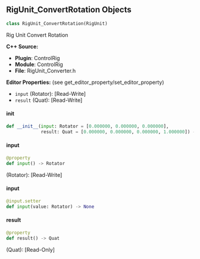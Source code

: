## RigUnit_ConvertRotation Objects

```python
class RigUnit_ConvertRotation(RigUnit)
```

Rig Unit Convert Rotation

**C++ Source:**

- **Plugin**: ControlRig
- **Module**: ControlRig
- **File**: RigUnit_Converter.h

**Editor Properties:** (see get_editor_property/set_editor_property)

- ``input`` (Rotator):  [Read-Write]
- ``result`` (Quat):  [Read-Write]

<a id="unreal.RigUnit_ConvertRotation.__init__"></a>

#### __init__

```python
def __init__(input: Rotator = [0.000000, 0.000000, 0.000000],
             result: Quat = [0.000000, 0.000000, 0.000000, 1.000000]) -> None
```

<a id="unreal.RigUnit_ConvertRotation.input"></a>

#### input

```python
@property
def input() -> Rotator
```

(Rotator):  [Read-Write]

<a id="unreal.RigUnit_ConvertRotation.input"></a>

#### input

```python
@input.setter
def input(value: Rotator) -> None
```

<a id="unreal.RigUnit_ConvertRotation.result"></a>

#### result

```python
@property
def result() -> Quat
```

(Quat):  [Read-Only]

<a id="unreal.RigUnit_ConvertVectorRotation"></a>